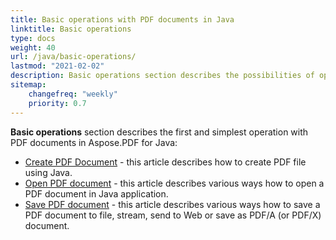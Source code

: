 ```yaml
---
title: Basic operations with PDF documents in Java
linktitle: Basic operations
type: docs
weight: 40
url: /java/basic-operations/
lastmod: "2021-02-02"
description: Basic operations section describes the possibilities of opening and saving PDF documents using the Aspose.PDF library.
sitemap:
    changefreq: "weekly"
    priority: 0.7
---
```


**Basic operations** section describes the first and simplest operation with PDF documents in Aspose.PDF for Java:

- [Create PDF Document](/pdf/java/create-document/) - this article describes how to create PDF file using Java.
- [Open PDF document](/pdf/java/open-pdf-document/) - this article describes various ways how to open a PDF document in Java application.
- [Save PDF document](/pdf/java/save-pdf-document/) - this article describes various ways how to save a PDF document to file, stream, send to Web or save as PDF/A (or PDF/X) document.
